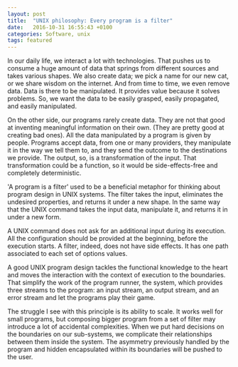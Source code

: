 ```yaml
---
layout: post
title:  "UNIX philosophy: Every program is a filter"
date:   2016-10-31 16:55:43 +0100
categories: Software, unix
tags: featured
---
```


In our daily life, we interact a lot with technologies.
That pushes us to consume a huge amount of data that springs from different sources and takes various shapes.
We also create data; we pick a name for our new cat, or we share wisdom on the internet.
And from time to time, we even remove data. Data is there to be manipulated.
It provides value because it solves problems.
So, we want the data to be easily grasped, easily propagated, and easily manipulated.

On the other side, our programs rarely create data.
They are not that good at inventing meaningful information on their own.
(They are pretty good at creating bad ones).
All the data manipulated by a program is given by people.
Programs accept data, from one or many providers, 
they manipulate it in the way we tell them to,
and they send the outcome to the destinations we provide.
The output, so, is a transformation of the input.
That transformation could be a function,
so it would be side-effects-free and completely deterministic.

'A program is a filter' used to be a beneficial metaphor for thinking about program design in UNIX systems.
The filter takes the input,
eliminates the undesired properties, and returns it under a new shape.
In the same way that the UNIX command takes the input data, manipulate it,
and returns it in under a new form.

A UNIX command does not ask for an additional input during its execution.
All the configuration should be provided at the beginning,
before the execution starts.
A filter, indeed, does not have side effects.
It has one path associated to each set of options values.

A good UNIX program design tackles the functional knowledge to the heart 
and moves the interaction with the context of execution to the boundaries.
That simplify the work of the program runner, the system, 
which provides three streams to the program:
an input stream, an output stream, and an error stream and let the programs play their game.

The struggle I see with this principle is its ability to scale.
It works well for small programs,
but composing bigger program from a set of filter may introduce a lot of accidental complexities. 
When we put hard decisions on the boundaries on our sub-systems, 
we complicate their relationships between them inside the system. 
The asymmetry previously handled by the program and hidden encapsulated within its boundaries will be pushed to the user.





